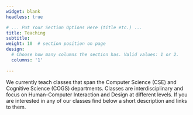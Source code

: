 ```yaml
---
widget: blank
headless: true

# ... Put Your Section Options Here (title etc.) ...
title: Teaching
subtitle:
weight: 10  # section position on page
design:
  # Choose how many columns the section has. Valid values: 1 or 2.
  columns: '1'
  
---
```


We currently teach classes that span the Computer Science (CSE) and Cognitive Science (COGS) departments. Classes are interdisciplinary and focus on Human-Computer Interaction and Design at different levels. If you are interested in any of our classes find below a short description and links to them.